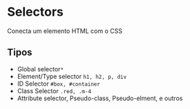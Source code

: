 # Selectors

  Conecta um elemento HTML com o CSS

## Tipos

* Global selector`*`
* Element/Type selector `h1, h2, p, div`
* ID Selector `#box, #container`
* Class Selector `.red, .m-4`
* Attribute selector, Pseudo-class, Pseudo-elment, e outros



